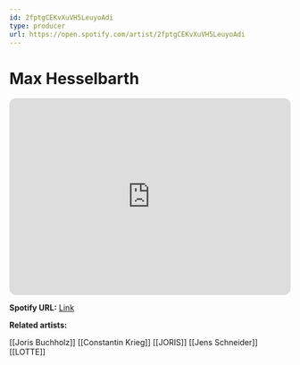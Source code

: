 ```yaml
---
id: 2fptgCEKvXuVH5LeuyoAdi
type: producer
url: https://open.spotify.com/artist/2fptgCEKvXuVH5LeuyoAdi
---
```

# Max Hesselbarth

<iframe style="border-radius:12px" src="https://open.spotify.com/embed/artist/2fptgCEKvXuVH5LeuyoAdi" width="100%" height="352" frameBorder="0" allowfullscreen="" allow="autoplay; clipboard-write; encrypted-media; fullscreen; picture-in-picture" loading="lazy"></iframe>

**Spotify URL:** [Link](https://open.spotify.com/artist/2fptgCEKvXuVH5LeuyoAdi)

**Related artists:**

[[Joris Buchholz]]
[[Constantin Krieg]]
[[JORIS]]
[[Jens Schneider]]
[[LOTTE]]
